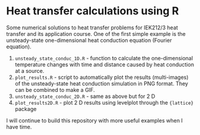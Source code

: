# Heat transfer calculations using R
Some numerical solutions to heat transfer problems for IEK212/3 heat transfer and its application course.
One of the first simple example is the unsteady-state one-dimensional heat conduction equation (Fourier equation).

1. `unsteady_state_conduc_1D.R` - function to calculate the one-dimensional temperature changes with time and distance caused by heat conduction at a source.
2. `plot_results.R` - script to automatically plot the results (multi-images) of the unsteady-state heat conduction simulation in PNG format. They can be combined to make a GIF.
3. `unsteady_state_conduc_2D.R` - same as above but for 2 D
4. `plot_results2D.R` - plot 2 D results using levelplot through the `{lattice}` package

I will continue to build this repository with more useful examples when I have time.
